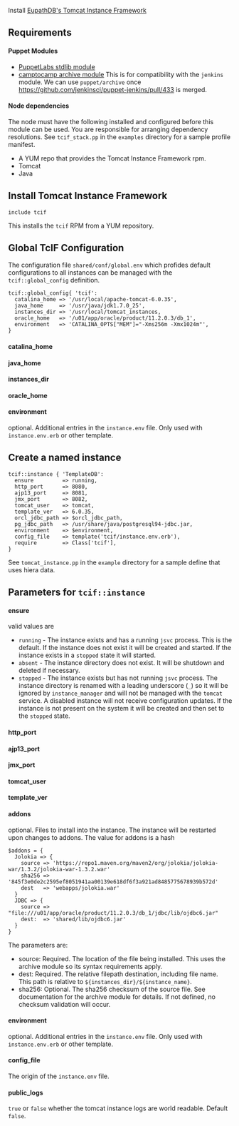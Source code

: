 Install [EupathDB's Tomcat Instance Framework](https://github.com/EuPathDB/tomcat-instance-framework)

## Requirements

#### Puppet Modules

- [PuppetLabs stdlib module](https://forge.puppetlabs.com/puppetlabs/stdlib)
- [camptocamp archive module](https://github.com/camptocamp/puppet-archive) 
This is for compatibility with the `jenkins` module. We can use
`puppet/archive` once
https://github.com/jenkinsci/puppet-jenkins/pull/433 is merged.

#### Node dependencies

The node must have the following installed and configured before this module can be used. You are responsible for arranging dependency resolutions. See `tcif_stack.pp` in the `examples` directory for a sample profile manifest.
 
- A YUM repo that provides the Tomcat Instance Framework rpm.
- Tomcat
- Java

## Install Tomcat Instance Framework

    include tcif

This installs the `tcif` RPM from a YUM repository.

## Global TcIF Configuration

The configuration file `shared/conf/global.env` which profides default configurations to all instances can be managed with the `tcif::global_config` definition.

    tcif::global_config{ 'tcif':
      catalina_home => '/usr/local/apache-tomcat-6.0.35',
      java_home     => '/usr/java/jdk1.7.0_25',
      instances_dir => '/usr/local/tomcat_instances,
      oracle_home   => '/u01/app/oracle/product/11.2.0.3/db_1',
      environment   => 'CATALINA_OPTS["MEM"]="-Xms256m -Xmx1024m"',
    }

#### catalina_home

#### java_home

#### instances_dir

#### oracle_home

#### environment
optional. Additional entries in the `instance.env` file. Only used with `instance.env.erb` or other template.

## Create a named instance

    tcif::instance { 'TemplateDB':
      ensure         => running,
      http_port      => 8080,
      ajp13_port     => 8081,
      jmx_port       => 8082,
      tomcat_user    => tomcat,
      template_ver   => 6.0.35,
      orcl_jdbc_path => $orcl_jdbc_path,
      pg_jdbc_path   => /usr/share/java/postgresql94-jdbc.jar,
      environment    => $environment,
      config_file    => template('tcif/instance.env.erb'),
      require        => Class['tcif'],
    }

See `tomcat_instance.pp` in the `example` directory for a sample define that uses hiera data.

## Parameters for `tcif::instance`

#### ensure

valid values are

  - `running` - The instance exists and has a running `jsvc` process. This is the default. If the instance does not exist it will be created and started. If the instance exists in a `stopped` state it will started.
  - `absent` - The instance directory does not exist. It will be shutdown and deleted if necessary.
  - `stopped` - The instance exists but has not running `jsvc` process. The instance directory is renamed with a leading underscore (`_`) so it will be ignored by `instance_manager` and will not be managed with the `tomcat` service. A disabled instance will not receive configuration updates. If the instance is not present on the system it will be created and then set to the `stopped` state.


#### http\_port     

#### ajp13\_port    

#### jmx\_port      

#### tomcat\_user   

#### template\_ver

#### addons
optional. Files to install into the instance. The instance will be restarted upon 
changes to addons. The value for addons is a hash

    $addons = {
      Jolokia => {
        source => 'https://repo1.maven.org/maven2/org/jolokia/jolokia-war/1.3.2/jolokia-war-1.3.2.war'
        sha256 => '845f3e0de2c2595ef8051941aa00139e618df6f3a921ad8485775678939b572d'
        dest   => 'webapps/jolokia.war'
      }
      JDBC => {
        source => "file:///u01/app/oracle/product/11.2.0.3/db_1/jdbc/lib/ojdbc6.jar"
        dest:  => 'shared/lib/ojdbc6.jar'
      }
    }

The parameters are:

  - source: Required. The location of the file being installed. This uses the archive module so its syntax requirements apply.
  - dest: Required. The relative filepath destination, including file name. This path is relative to `${instances_dir}/${instance_name}`.
  - sha256: Optional. The sha256 checksum of the source file. See documentation for the archive module for details. If not defined, no checksum validation will occur.

#### environment
optional. Additional entries in the `instance.env` file. Only used with `instance.env.erb` or other template.

#### config\_file
The origin of the `instance.env` file.

#### public\_logs
`true` or `false` whether the tomcat instance logs are world readable. Default `false`.
